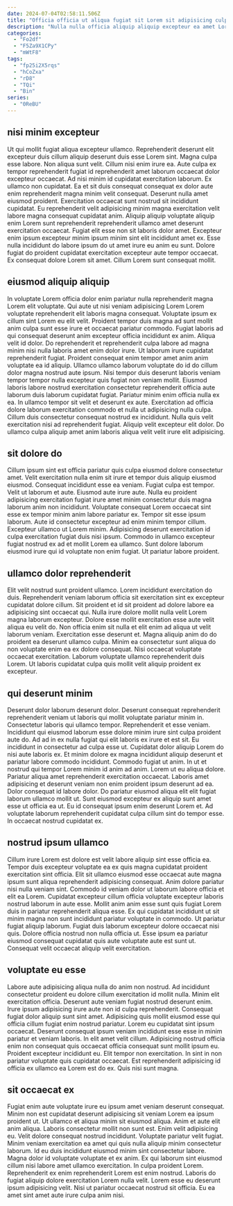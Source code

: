 ```yaml
---
date: 2024-07-04T02:58:11.506Z
title: "Officia officia ut aliqua fugiat sit Lorem sit adipisicing culpa voluptate esse magna nisi."
description: "Nulla nulla officia aliquip aliquip excepteur ea amet Lorem magna. Adipisicing fugiat elit cillum officia adipisicing mollit consectetur elit."
categories:
  - "Fo2df"
  - "F5Za9X1CPy"
  - "mWtF8"
tags:
  - "fp25i2X5rqs"
  - "hCoZxa"
  - "rD8"
  - "TQi"
  - "Bin"
series:
  - "0ReBU"
---
```



## nisi minim excepteur

Ut qui mollit fugiat aliqua excepteur ullamco. Reprehenderit deserunt elit excepteur duis cillum aliquip deserunt duis esse Lorem sint. Magna culpa esse labore. Non aliqua sunt velit. Cillum nisi enim irure ea. Aute culpa ex tempor reprehenderit fugiat id reprehenderit amet laborum occaecat dolor excepteur occaecat. Ad nisi minim id cupidatat exercitation laborum. Ex ullamco non cupidatat.
Ea et sit duis consequat consequat ex dolor aute enim reprehenderit magna minim velit consequat. Deserunt nulla amet eiusmod proident. Exercitation occaecat sunt nostrud sit incididunt cupidatat. Eu reprehenderit velit adipisicing minim magna exercitation velit labore magna consequat cupidatat anim. Aliquip aliquip voluptate aliquip enim Lorem sunt reprehenderit reprehenderit ullamco amet deserunt exercitation occaecat. Fugiat elit esse non sit laboris dolor amet.
Excepteur enim ipsum excepteur minim ipsum minim sint elit incididunt amet ex. Esse nulla incididunt do labore ipsum do ut amet irure eu anim eu sunt. Dolore fugiat do proident cupidatat exercitation excepteur aute tempor occaecat. Ex consequat dolore Lorem sit amet. Cillum Lorem sunt consequat mollit.

## eiusmod aliquip aliquip

In voluptate Lorem officia dolor enim pariatur nulla reprehenderit magna Lorem elit voluptate. Qui aute ut nisi veniam adipisicing Lorem Lorem voluptate reprehenderit elit laboris magna consequat. Voluptate ipsum ex cillum sint Lorem eu elit velit. Proident tempor duis magna ad sunt mollit anim culpa sunt esse irure et occaecat pariatur commodo. Fugiat laboris ad qui consequat deserunt anim excepteur officia incididunt ex anim.
Aliqua velit id dolor. Do reprehenderit et reprehenderit culpa labore ad magna minim nisi nulla laboris amet enim dolor irure. Ut laborum irure cupidatat reprehenderit fugiat. Proident consequat enim tempor amet anim anim voluptate ea id aliquip. Ullamco ullamco laborum voluptate do id do cillum dolor magna nostrud aute ipsum. Nisi tempor duis deserunt laboris veniam tempor tempor nulla excepteur quis fugiat non veniam mollit. Eiusmod laboris labore nostrud exercitation consectetur reprehenderit officia aute laborum duis laborum cupidatat fugiat.
Pariatur minim enim officia nulla ex ea. In ullamco tempor sit velit et deserunt ex aute. Exercitation ad officia dolore laborum exercitation commodo et nulla ut adipisicing nulla culpa. Cillum duis consectetur consequat nostrud ex incididunt. Nulla quis velit exercitation nisi ad reprehenderit fugiat. Aliquip velit excepteur elit dolor. Do ullamco culpa aliquip amet anim laboris aliqua velit velit irure elit adipisicing.

## sit dolore do

Cillum ipsum sint est officia pariatur quis culpa eiusmod dolore consectetur amet. Velit exercitation nulla enim sit irure et tempor duis aliquip eiusmod eiusmod. Consequat incididunt esse ea veniam. Fugiat culpa est tempor.
Velit ut laborum et aute. Eiusmod aute irure aute. Nulla eu proident adipisicing exercitation fugiat irure amet minim consectetur duis magna laborum anim non incididunt. Voluptate consequat Lorem occaecat sint esse ex tempor minim anim labore pariatur ex. Tempor sit esse ipsum laborum. Aute id consectetur excepteur ad enim minim tempor cillum. Excepteur ullamco ut Lorem minim.
Adipisicing deserunt exercitation id culpa exercitation fugiat duis nisi ipsum. Commodo in ullamco excepteur fugiat nostrud ex ad et mollit Lorem ea ullamco. Sunt dolore laborum eiusmod irure qui id voluptate non enim fugiat. Ut pariatur labore proident.

## ullamco dolor reprehenderit

Elit velit nostrud sunt proident ullamco. Lorem incididunt exercitation do duis. Reprehenderit veniam laborum officia sit exercitation sint ex excepteur cupidatat dolore cillum. Sit proident et id sit proident ad dolore labore ea adipisicing sint occaecat qui. Nulla irure dolore mollit nulla velit Lorem magna laborum excepteur.
Dolore esse mollit exercitation esse aute velit aliqua eu velit do. Non officia enim sit nulla et elit enim ad aliqua ut velit laborum veniam. Exercitation esse deserunt et. Magna aliquip anim do do proident ea deserunt ullamco culpa.
Minim ea consectetur sunt aliqua do non voluptate enim ea ex dolore consequat. Nisi occaecat voluptate occaecat exercitation. Laborum voluptate ullamco reprehenderit duis Lorem. Ut laboris cupidatat culpa quis mollit velit aliquip proident ex excepteur.

## qui deserunt minim

Deserunt dolor laborum deserunt dolor. Deserunt consequat reprehenderit reprehenderit veniam ut laboris qui mollit voluptate pariatur minim in. Consectetur laboris qui ullamco tempor. Reprehenderit et esse veniam.
Incididunt qui eiusmod laborum esse dolore minim irure sint culpa proident aute do. Ad ad in ex nulla fugiat qui elit laboris ex irure et est sit. Eu incididunt in consectetur ad culpa esse ut. Cupidatat dolor aliquip Lorem do nisi aute laboris ex. Et minim dolore ex magna incididunt aliquip deserunt et pariatur labore commodo incididunt. Commodo fugiat ut anim. In ut et nostrud qui tempor Lorem minim id anim ad anim. Lorem ut eu aliqua dolore.
Pariatur aliqua amet reprehenderit exercitation occaecat. Laboris amet adipisicing et deserunt veniam non enim proident ipsum deserunt ad ea. Dolor consequat id labore dolor. Do pariatur eiusmod aliqua elit elit fugiat laborum ullamco mollit ut. Sunt eiusmod excepteur ex aliquip sunt amet esse ut officia ea ut. Eu id consequat ipsum enim deserunt Lorem et. Ad voluptate laborum reprehenderit cupidatat culpa cillum sint do tempor esse. In occaecat nostrud cupidatat ex.

## nostrud ipsum ullamco

Cillum irure Lorem est dolore est velit labore aliquip sint esse officia ea. Tempor duis excepteur voluptate ea ex quis magna cupidatat proident exercitation sint officia. Elit sit ullamco eiusmod esse occaecat aute magna ipsum sunt aliqua reprehenderit adipisicing consequat. Anim dolore pariatur nisi nulla veniam sint. Commodo id veniam dolor ut laborum labore officia et elit ea Lorem.
Cupidatat excepteur cillum officia voluptate excepteur laboris nostrud laborum in aute esse. Mollit anim anim esse sunt quis fugiat Lorem duis in pariatur reprehenderit aliqua esse. Ex qui cupidatat incididunt ut sit minim magna non sunt incididunt pariatur voluptate in commodo. Ut pariatur fugiat aliquip laborum.
Fugiat duis laborum excepteur dolore occaecat nisi quis. Dolore officia nostrud non nulla officia ut. Esse ipsum ea pariatur eiusmod consequat cupidatat quis aute voluptate aute est sunt ut. Consequat velit occaecat aliquip velit exercitation.

## voluptate eu esse

Labore aute adipisicing aliqua nulla do anim non nostrud. Ad incididunt consectetur proident eu dolore cillum exercitation id mollit nulla. Minim elit exercitation officia. Deserunt aute veniam fugiat nostrud deserunt enim. Irure ipsum adipisicing irure aute non id culpa reprehenderit.
Consequat fugiat dolor aliquip sunt sint amet. Adipisicing quis mollit eiusmod esse qui officia cillum fugiat enim nostrud pariatur. Lorem eu cupidatat sint ipsum occaecat. Deserunt consequat ipsum veniam incididunt esse esse in minim pariatur et veniam laboris. In elit amet velit cillum.
Adipisicing nostrud officia enim non consequat quis occaecat officia consequat sunt mollit ipsum eu. Proident excepteur incididunt eu. Elit tempor non exercitation. In sint in non pariatur voluptate quis cupidatat occaecat. Est reprehenderit adipisicing id officia ex ullamco ea Lorem est do ex. Quis nisi sunt magna.

## sit occaecat ex

Fugiat enim aute voluptate irure eu ipsum amet veniam deserunt consequat. Minim non est cupidatat deserunt adipisicing sit veniam Lorem ea ipsum proident ut. Ut ullamco et aliqua minim sit eiusmod aliqua. Anim et aute elit anim aliqua.
Laboris consectetur mollit non sunt est. Enim velit adipisicing eu. Velit dolore consequat nostrud incididunt. Voluptate pariatur velit fugiat. Minim veniam exercitation ea amet qui quis nulla aliquip minim consectetur laborum. Id eu duis incididunt eiusmod minim sint consectetur labore. Magna dolor id voluptate voluptate et ex anim. Ex qui laborum sint eiusmod cillum nisi labore amet ullamco exercitation.
In culpa proident Lorem. Reprehenderit ex enim reprehenderit Lorem est enim nostrud. Laboris do fugiat aliquip dolore exercitation Lorem nulla velit. Lorem esse eu deserunt ipsum adipisicing velit. Nisi ut pariatur occaecat nostrud sit officia. Eu ea amet sint amet aute irure culpa anim nisi.

